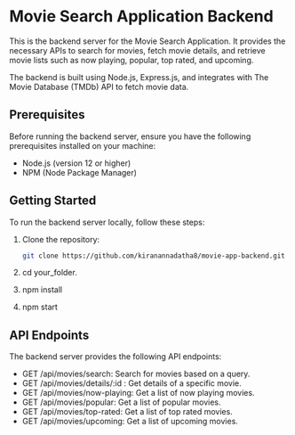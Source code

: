 # Movie Search Application Backend

This is the backend server for the Movie Search Application. It provides the necessary APIs to search for movies, fetch movie details, and retrieve movie lists such as now playing, popular, top rated, and upcoming.

The backend is built using Node.js, Express.js, and integrates with The Movie Database (TMDb) API to fetch movie data.

## Prerequisites

Before running the backend server, ensure you have the following prerequisites installed on your machine:

- Node.js (version 12 or higher)
- NPM (Node Package Manager)

## Getting Started

To run the backend server locally, follow these steps:

1. Clone the repository:

   ```bash
   git clone https://github.com/kiranannadatha8/movie-app-backend.git

2. cd your_folder.
3. npm install
4. npm start


## API Endpoints
The backend server provides the following API endpoints:

- GET /api/movies/search: Search for movies based on a query.
- GET /api/movies/details/:id : Get details of a specific movie.
- GET /api/movies/now-playing: Get a list of now playing movies.
- GET /api/movies/popular: Get a list of popular movies.
- GET /api/movies/top-rated: Get a list of top rated movies.
- GET /api/movies/upcoming: Get a list of upcoming movies.
